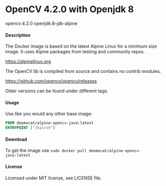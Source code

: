 # OpenCV 4.2.0 with Openjdk 8

opencv:4.2.0
openjdk:8-jdk-alpine
#### Description

The Docker image is based on the latest Alpine Linux for a minimum size image. It uses Alpine packages from testing and community repos.

https://alpinelinux.org

The OpenCV lib is compiled from source and contains no contrib modules.

https://github.com/opencv/opencv/releases

Older versions can be found under different tags.

#### Usage
Use like you would any other base image:
```dockerfile
FROM deemocat/alpine-opencv-java:latest
ENTRYPOINT ["/bin/sh"]
```

#### Download
To get the image use `sudo docker pull deemocat/alpine-opencv-java:latest`

#### License
Licensed under MIT license, see LICENSE file.